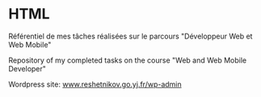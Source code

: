 # HTML
Référentiel de mes tâches réalisées sur le parcours "Développeur Web et Web Mobile"

Repository of my completed tasks on the course "Web and Web Mobile Developer"

Wordpress site: www.reshetnikov.go.yj.fr/wp-admin